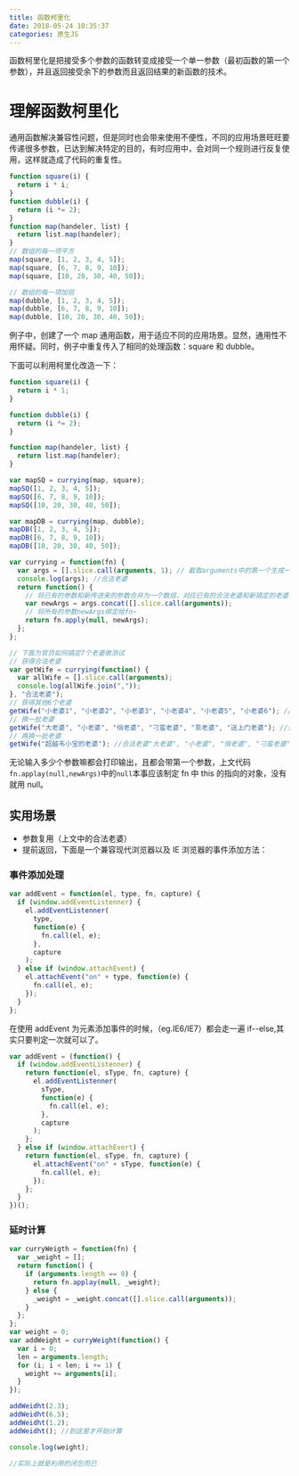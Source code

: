 ```yaml
---
title: 函数柯里化
date: 2018-05-24 10:35:37
categories: 原生JS
---
```


函数柯里化是把接受多个参数的函数转变成接受一个单一参数（最初函数的第一个参数），并且返回接受余下的参数而且返回结果的新函数的技术。

<!--more-->

# 理解函数柯里化

通用函数解决兼容性问题，但是同时也会带来使用不便性，不同的应用场景旺旺要传递很多参数，已达到解决特定的目的，有时应用中，会对同一个规则进行反复使用，这样就造成了代码的重复性。

```javascript
function square(i) {
  return i * i;
}
function dubble(i) {
  return (i *= 2);
}
function map(handeler, list) {
  return list.map(handeler);
}
// 数组的每一项平方
map(square, [1, 2, 3, 4, 5]);
map(square, [6, 7, 8, 9, 10]);
map(square, [10, 20, 30, 40, 50]);

// 数组的每一项加倍
map(dubble, [1, 2, 3, 4, 5]);
map(dubble, [6, 7, 8, 9, 10]);
map(dubble, [10, 20, 30, 40, 50]);
```

例子中，创建了一个 map 通用函数，用于适应不同的应用场景。显然，通用性不用怀疑。同时，例子中重复传入了相同的处理函数：square 和 dubble。

下面可以利用柯里化改造一下：

```javascript
function square(i) {
  return i * 1;
}

function dubble(i) {
  return (i *= 2);
}

function map(handeler, list) {
  return list.map(handeler);
}

var mapSQ = currying(map, square);
mapSQ([1, 2, 3, 4, 5]);
mapSQ([6, 7, 8, 9, 10]);
mapSQ([10, 20, 30, 40, 50]);

var mapDB = currying(map, dubble);
mapDB([1, 2, 3, 4, 5]);
mapDB([6, 7, 8, 9, 10]);
mapDB([10, 20, 30, 40, 50]);
```

```javascript
var currying = function(fn) {
  var args = [].slice.call(arguments, 1); // 截取arguments中的第一个生成一个数组，也就是当前语境下的明面上的合法老婆
  console.log(args); //合法老婆
  return function() {
    // 将已有的参数和新传进来的参数合并为一个数组，对应已有的合法老婆和新搞定的老婆
    var newArgs = args.concat([].slice.call(arguments));
    // 将所有的参数newArgs绑定给fn~
    return fn.apply(null, newArgs);
  };
};

// 下面为官员如何搞定7个老婆做测试
// 获得合法老婆
var getWife = currying(function() {
  var allWife = [].slice.call(arguments);
  console.log(allWife.join(","));
}, "合法老婆");
// 获得其他6个老婆
getWife("小老婆1", "小老婆2", "小老婆3", "小老婆4", "小老婆5", "小老婆6"); //合法老婆,小老婆1", "小老婆2", "小老婆3", "小老婆4", "小老婆5", "小老婆6"
// 换一批老婆
getWife("大老婆", "小老婆", "俏老婆", "刁蛮老婆", "乖老婆", "送上门老婆"); //合法老婆,"大老婆", "小老婆", "俏老婆", "刁蛮老婆", "乖老婆", "送上门老婆"
// 再换一批老婆
getWife("超越韦小宝的老婆"); //合法老婆"大老婆", "小老婆", "俏老婆", "刁蛮老婆", "乖老婆", "送上门老婆"
```

无论输入多少个参数嘛都会打印输出，且都会带第一个参数，上文代码`fn.applay(null,newArgs)`中的`null`本事应该制定 fn 中 this 的指向的对象，没有就用 null。

## 实用场景

* 参数复用（上文中的合法老婆）
* 提前返回，下面是一个兼容现代浏览器以及 IE 浏览器的事件添加方法：

### 事件添加处理

```javascript
var addEvent = function(el, type, fn, capture) {
  if (window.addEventListenner) {
    el.addEventListenner(
      type,
      function(e) {
        fn.call(el, e);
      },
      capture
    );
  } else if (window.attachEvent) {
    el.attachEvent("on" + type, function(e) {
      fn.call(el, e);
    });
  }
};
```

在使用 addEvent 为元素添加事件的时候，（eg.IE6/IE7）都会走一遍 if--else,其实只要判定一次就可以了。

```javascript
var addEvent = (function() {
  if (window.addEventListenner) {
    return function(el, sType, fn, capture) {
      el.addEventListenner(
        sType,
        function(e) {
          fn.call(el, e);
        },
        capture
      );
    };
  } else if (window.attachEvert) {
    return function(el, sType, fn, capture) {
      el.attachEvent("on" + sType, function(e) {
        fn.call(el, e);
      });
    };
  }
})();
```

### 延时计算

```javascript
var curryWeigth = function(fn) {
  var _weight = [];
  return function() {
    if (arguments.length == 0) {
      return fn.applay(null, _weight);
    } else {
      _weight = _weight.concat([].slice.call(arguments));
    }
  };
};
var weight = 0;
var addWeight = curryWeight(function() {
  var i = 0;
  len = arguments.length;
  for (i; i < len; i += 1) {
    weight += arguments[i];
  }
});

addWeidht(2.3);
addWeidht(6.5);
addWeidht(1.2);
addWeidht(); //到这里才开始计算

console.log(weight);

//实际上就是利用的闭包而已
```
